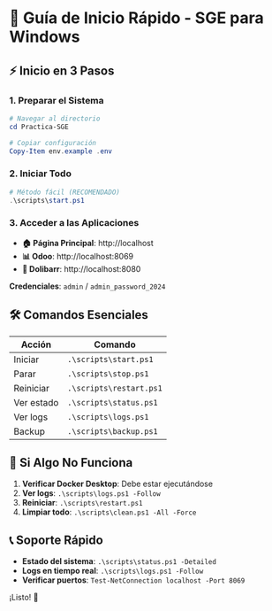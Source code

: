 # 🚀 Guía de Inicio Rápido - SGE para Windows

## ⚡ Inicio en 3 Pasos

### 1. Preparar el Sistema
```powershell
# Navegar al directorio
cd Practica-SGE

# Copiar configuración
Copy-Item env.example .env
```

### 2. Iniciar Todo
```powershell
# Método fácil (RECOMENDADO)
.\scripts\start.ps1
```

### 3. Acceder a las Aplicaciones
- **🏠 Página Principal**: http://localhost
- **📊 Odoo**: http://localhost:8069
- **💼 Dolibarr**: http://localhost:8080

**Credenciales**: `admin` / `admin_password_2024`

## 🛠️ Comandos Esenciales

| Acción | Comando |
|--------|---------|
| Iniciar | `.\scripts\start.ps1` |
| Parar | `.\scripts\stop.ps1` |
| Reiniciar | `.\scripts\restart.ps1` |
| Ver estado | `.\scripts\status.ps1` |
| Ver logs | `.\scripts\logs.ps1` |
| Backup | `.\scripts\backup.ps1` |

## 🔧 Si Algo No Funciona

1. **Verificar Docker Desktop**: Debe estar ejecutándose
2. **Ver logs**: `.\scripts\logs.ps1 -Follow`
3. **Reiniciar**: `.\scripts\restart.ps1`
4. **Limpiar todo**: `.\scripts\clean.ps1 -All -Force`

## 📞 Soporte Rápido

- **Estado del sistema**: `.\scripts\status.ps1 -Detailed`
- **Logs en tiempo real**: `.\scripts\logs.ps1 -Follow`
- **Verificar puertos**: `Test-NetConnection localhost -Port 8069`

¡Listo! 🎉
